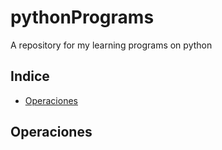 # pythonPrograms
A repository for my learning programs on python

## Indice
- [Operaciones](.#Operaciones)

## Operaciones
